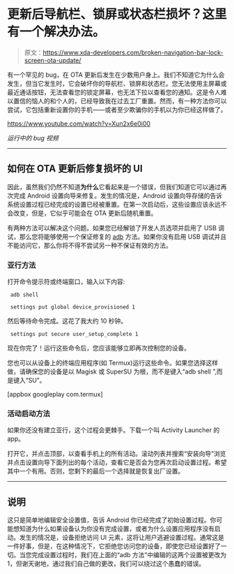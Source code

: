 # 更新后导航栏、锁屏或状态栏损坏？这里有一个解决办法。

> 原文：<https://www.xda-developers.com/broken-navigation-bar-lock-screen-ota-update/>

有一个罕见的 bug，在 OTA 更新后发生在少数用户身上。我们不知道它为什么会发生，但当它发生时，它会破坏你的导航栏、锁屏和状态栏。您无法使用主屏幕或最近通话按钮，无法查看您的锁定屏幕，也无法下拉以查看您的通知。这是令人难以置信的恼人的和个人的，已经导致我在过去工厂重置。然而，有一种方法你可以尝试，它包括重新设置你的手机——或者至少欺骗你的手机以为你已经这样做了。

https://www.youtube.com/watch?v=Xun2x6e0i00

*运行中的 bug 视频*

* * *

## 如何在 OTA 更新后修复损坏的 UI

因此，虽然我们仍然不知道**为什么**它看起来是一个错误，但我们知道它可以通过再次完成 Android 设置向导来修复。发生的情况是，Android 设置向导存储的告诉系统设置过程已经完成的设置已经被重置。在第一次启动后，这些设置应该永远不会改变，但是，它似乎可能会在 OTA 更新后随机重置。

有两种方法可以解决这个问题。如果您已经解锁了开发人员选项并启用了 USB 调试，那么您将能够使用一个保证修复的 [adb](https://www.xda-developers.com/install-adb-windows-macos-linux/) 方法。如果你没有启用 USB 调试并且不能访问它，那么你将不得不尝试另一种不保证有效的方法。

### 亚行方法

打开命令提示符或终端窗口，输入以下内容:

```
 adb shell 
```

```
 settings put global device_provisioned 1 
```

然后等待命令完成。这花了我大约 10 秒钟。

```
 settings put secure user_setup_complete 1 
```

现在你完了！运行这些命令后，您应该能够立即再次控制您的设备。

您也可以从设备上的终端应用程序(如 Termux)运行这些命令。如果您选择这样做，请确保您的设备是以 Magisk 或 SuperSU 为根，而不是键入“adb shell ”,而是键入“SU”。

[appbox googleplay com.termux]

### 活动启动方法

如果你还没有建立亚行，这个过程会更棘手。下载一个叫 Activity Launcher 的 app。

打开它，并点击顶部，以查看手机上的所有活动。滚动列表并搜索“安装向导”浏览并点击设置向导下面列出的每个活动，查看它是否会为您再次启动设置过程。希望其中一个有用。否则，您剩下的最后一个选择就是恢复出厂设置。

* * *

## 说明

这只是简单地编辑安全设置值，告诉 Android 你已经完成了初始设置过程。你可能想知道为什么如果设备认为你没有完成设置，或者为什么设置应用程序没有启动。发生的情况是，设备拒绝访问 UI 元素，这将让用户逃避设置过程。通常这是一件好事，但是，在这种情况下，它拒绝您访问您的设备，即使您已经设置好了一切。当您完成设置过程时，我们在上面的“adb 方法”中编辑的这两个设置被更改为 1，但谢天谢地，通过我们自己做的更改，我们可以绕过这个愚蠢的错误。